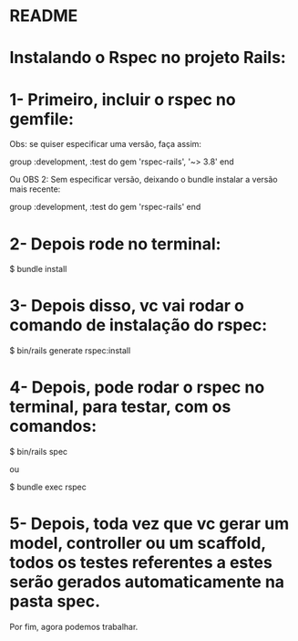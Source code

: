 # README

# Instalando o Rspec no projeto Rails:

# 1- Primeiro, incluir o rspec no gemfile:
Obs: se quiser especificar uma versão, faça assim:

group :development, :test do
gem 'rspec-rails', '~> 3.8'
end

Ou OBS 2: Sem especificar versão, deixando o bundle instalar a versão mais recente:

group :development, :test do
gem 'rspec-rails'
end

# 2- Depois rode no terminal:

$ bundle install

# 3- Depois disso, vc vai rodar o comando de instalação do rspec:

$ bin/rails generate rspec:install

# 4- Depois, pode rodar o rspec no terminal, para testar, com os comandos:

$ bin/rails spec

ou 

$ bundle exec rspec

# 5- Depois, toda vez que vc gerar um model, controller ou um scaffold, todos os testes referentes a estes serão gerados automaticamente na pasta spec.

Por fim, agora podemos trabalhar.


